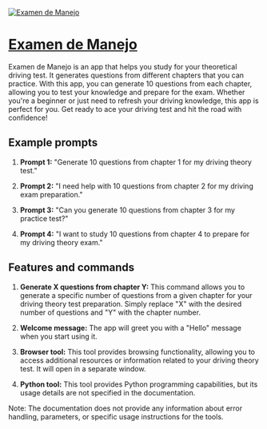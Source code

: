 [![Examen de Manejo](https://files.oaiusercontent.com/file-rhBZnFLfBmtr3DEohEywFBtE?se=2123-10-17T15%3A30%3A26Z&sp=r&sv=2021-08-06&sr=b&rscc=max-age%3D31536000%2C%20immutable&rscd=attachment%3B%20filename%3Dbettercallchino_a_logo_for_a_car_simple__cartoon_icon_30b22364-0a29-40c9-82f8-1ff4180ab640.png&sig=lpWrZ6Np6%2BWtniItToR7SxIPIb1L4YSndgiw/vnvzfE%3D)](https://chat.openai.com/g/g-MrxXd5zai-examen-de-manejo)

# [Examen de Manejo](https://chat.openai.com/g/g-MrxXd5zai-examen-de-manejo)

Examen de Manejo is an app that helps you study for your theoretical driving test. It generates questions from different chapters that you can practice. With this app, you can generate 10 questions from each chapter, allowing you to test your knowledge and prepare for the exam. Whether you're a beginner or just need to refresh your driving knowledge, this app is perfect for you. Get ready to ace your driving test and hit the road with confidence!

## Example prompts

1. **Prompt 1:** "Generate 10 questions from chapter 1 for my driving theory test."

2. **Prompt 2:** "I need help with 10 questions from chapter 2 for my driving exam preparation."

3. **Prompt 3:** "Can you generate 10 questions from chapter 3 for my practice test?"

4. **Prompt 4:** "I want to study 10 questions from chapter 4 to prepare for my driving theory exam."

## Features and commands

1. **Generate X questions from chapter Y:** This command allows you to generate a specific number of questions from a given chapter for your driving theory test preparation. Simply replace "X" with the desired number of questions and "Y" with the chapter number.

2. **Welcome message:** The app will greet you with a "Hello" message when you start using it.

3. **Browser tool:** This tool provides browsing functionality, allowing you to access additional resources or information related to your driving theory test. It will open in a separate window.

4. **Python tool:** This tool provides Python programming capabilities, but its usage details are not specified in the documentation.

Note: The documentation does not provide any information about error handling, parameters, or specific usage instructions for the tools.